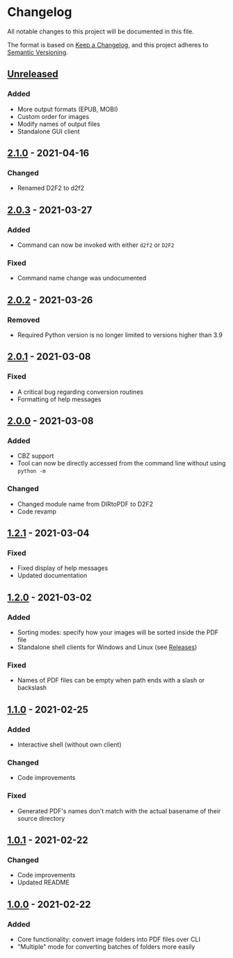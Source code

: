 # Changelog
All notable changes to this project will be documented in this file.

The format is based on [Keep a Changelog](https://keepachangelog.com/en/1.0.0/),
and this project adheres to [Semantic Versioning](https://semver.org/spec/v2.0.0.html).

## [Unreleased]

### Added

* More output formats (EPUB, MOBI)
* Custom order for images
* Modify names of output files
* Standalone GUI client

## [2.1.0] - 2021-04-16

### Changed

* Renamed D2F2 to d2f2

## [2.0.3] - 2021-03-27

### Added

* Command can now be invoked with either ``d2f2`` or ``D2F2``

### Fixed

* Command name change was undocumented

## [2.0.2] - 2021-03-26

### Removed

* Required Python version is no longer limited to versions higher than 3.9

## [2.0.1] - 2021-03-08

### Fixed

* A critical bug regarding conversion routines 
* Formatting of help messages

## [2.0.0] - 2021-03-08

### Added

* CBZ support
* Tool can now be directly accessed from the command line without using ``python -m``

### Changed

* Changed module name from DIRtoPDF to D2F2
* Code revamp

## [1.2.1] - 2021-03-04

### Fixed

* Fixed display of help messages
* Updated documentation

## [1.2.0] - 2021-03-02

### Added

* Sorting modes: specify how your images will be sorted inside the PDF file
* Standalone shell clients for Windows and Linux (see [Releases](https://github.com/DomCie/DIRtoPDF/releases))

### Fixed

* Names of PDF files can be empty when path ends with a slash or backslash

## [1.1.0] - 2021-02-25

### Added

* Interactive shell (without own client)

### Changed

* Code improvements

### Fixed

* Generated PDF's names don't match with the actual basename of their source directory

## [1.0.1] - 2021-02-22

### Changed

* Code improvements
* Updated README

## [1.0.0] - 2021-02-22

### Added

* Core functionality: convert image folders into PDF files over CLI
* "Multiple" mode for converting batches of folders more easily

[Unreleased]: https://github.com/DomCie/D2F2/compare/v2.1.0...HEAD
[2.1.0]: https://github.com/DomCie/D2F2/compare/v2.0.3...v2.1.0
[2.0.3]: https://github.com/DomCie/D2F2/compare/v2.0.2...v2.0.3
[2.0.2]: https://github.com/DomCie/D2F2/compare/v2.0.1...v2.0.2
[2.0.1]: https://github.com/DomCie/D2F2/compare/v2.0.0...v2.0.1
[2.0.0]: https://github.com/DomCie/D2F2/compare/v1.2.1...v2.0.0
[1.2.1]: https://github.com/DomCie/D2F2/compare/v1.2.0...v1.2.1
[1.2.0]: https://github.com/DomCie/D2F2/compare/v1.1.0...v1.2.0
[1.1.0]: https://github.com/DomCie/D2F2/compare/v1.0.1...v1.1.0
[1.0.1]: https://github.com/DomCie/D2F2/compare/v1.0.0...v1.0.1
[1.0.0]: https://github.com/DomCie/D2F2/releases/tag/v1.0.0